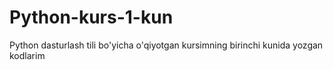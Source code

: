 # Python-kurs-1-kun
Python dasturlash tili bo'yicha o'qiyotgan kursimning birinchi kunida yozgan kodlarim
